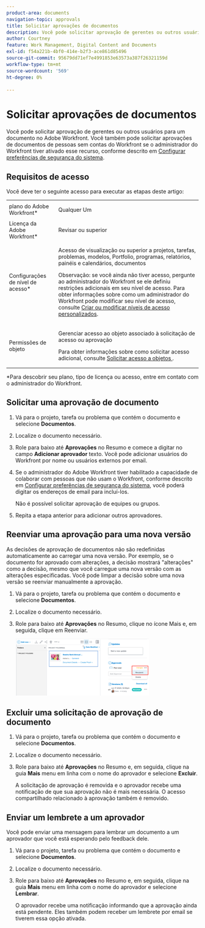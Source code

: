 ```yaml
---
product-area: documents
navigation-topic: approvals
title: Solicitar aprovações de documentos
description: Você pode solicitar aprovação de gerentes ou outros usuários para um documento no Adobe Workfront. Você também pode solicitar aprovações de documentos de pessoas sem contas do Workfront se o administrador do Workfront tiver ativado esse recurso, conforme descrito em Configurar preferências de segurança do sistema.
author: Courtney
feature: Work Management, Digital Content and Documents
exl-id: f54a221b-4bf0-414e-b2f3-ace861d85496
source-git-commit: 95679dd71ef7e4991853e63573a387f26321159d
workflow-type: tm+mt
source-wordcount: '569'
ht-degree: 0%

---
```


# Solicitar aprovações de documentos

Você pode solicitar aprovação de gerentes ou outros usuários para um documento no Adobe Workfront. Você também pode solicitar aprovações de documentos de pessoas sem contas do Workfront se o administrador do Workfront tiver ativado esse recurso, conforme descrito em [Configurar preferências de segurança do sistema](../../administration-and-setup/manage-workfront/security/configure-security-preferences.md).

## Requisitos de acesso

Você deve ter o seguinte acesso para executar as etapas deste artigo:

<table style="table-layout:auto"> 
 <col> 
 <col> 
 <tbody> 
  <tr> 
   <td role="rowheader">plano do Adobe Workfront*</td> 
   <td> <p>Qualquer Um</p> </td> 
  </tr> 
  <tr> 
   <td role="rowheader">Licença da Adobe Workfront*</td> 
   <td> <p>Revisar ou superior</p> </td> 
  </tr> 
  <tr> 
   <td role="rowheader">Configurações de nível de acesso*</td> 
   <td> <p>Acesso de visualização ou superior a projetos, tarefas, problemas, modelos, Portfolio, programas, relatórios, painéis e calendários, documentos</p> <p>Observação: se você ainda não tiver acesso, pergunte ao administrador do Workfront se ele definiu restrições adicionais em seu nível de acesso. Para obter informações sobre como um administrador do Workfront pode modificar seu nível de acesso, consulte <a href="../../administration-and-setup/add-users/configure-and-grant-access/create-modify-access-levels.md" class="MCXref xref">Criar ou modificar níveis de acesso personalizados</a>.</p> </td> 
  </tr> 
  <tr> 
   <td role="rowheader">Permissões de objeto</td> 
   <td> <p>Gerenciar acesso ao objeto associado à solicitação de acesso ou aprovação </p> <p>Para obter informações sobre como solicitar acesso adicional, consulte <a href="../../workfront-basics/grant-and-request-access-to-objects/request-access.md" class="MCXref xref">Solicitar acesso a objetos </a>.</p> </td> 
  </tr> 
 </tbody> 
</table>

&#42;Para descobrir seu plano, tipo de licença ou acesso, entre em contato com o administrador do Workfront.

## Solicitar uma aprovação de documento

1. Vá para o projeto, tarefa ou problema que contém o documento e selecione **Documentos**.
1. Localize o documento necessário.

1. Role para baixo até **Aprovações** no Resumo e comece a digitar no campo **Adicionar aprovador** texto. Você pode adicionar usuários do Workfront por nome ou usuários externos por email.

1. Se o administrador do Adobe Workfront tiver habilitado a capacidade de colaborar com pessoas que não usam o Workfront, conforme descrito em [Configurar preferências de segurança do sistema](../../administration-and-setup/manage-workfront/security/configure-security-preferences.md), você poderá digitar os endereços de email para incluí-los.

   Não é possível solicitar aprovação de equipes ou grupos.

1. Repita a etapa anterior para adicionar outros aprovadores.

## Reenviar uma aprovação para uma nova versão

As decisões de aprovação de documentos não são redefinidas automaticamente ao carregar uma nova versão. Por exemplo, se o documento for aprovado com alterações, a decisão mostrará &quot;alterações&quot; como a decisão, mesmo que você carregue uma nova versão com as alterações especificadas. Você pode limpar a decisão sobre uma nova versão se reenviar manualmente a aprovação.

1. Vá para o projeto, tarefa ou problema que contém o documento e selecione **Documentos**.
1. Localize o documento necessário.

1. Role para baixo até **Aprovações** no Resumo, clique no ícone Mais e, em seguida, clique em Reenviar.

   ![](assets/nwe-resubmit-approval-350x149.png)

## Excluir uma solicitação de aprovação de documento

1. Vá para o projeto, tarefa ou problema que contém o documento e selecione **Documentos**.
1. Localize o documento necessário.

1. Role para baixo até **Aprovações** no Resumo e, em seguida, clique na guia **Mais** menu em linha com o nome do aprovador e selecione **Excluir**.

   A solicitação de aprovação é removida e o aprovador recebe uma notificação de que sua aprovação não é mais necessária. O acesso compartilhado relacionado à aprovação também é removido.

## Enviar um lembrete a um aprovador

Você pode enviar uma mensagem para lembrar um documento a um aprovador que você está esperando pelo feedback dele.

1. Vá para o projeto, tarefa ou problema que contém o documento e selecione **Documentos**.
1. Localize o documento necessário.

1. Role para baixo até **Aprovações** no Resumo e, em seguida, clique na guia **Mais** menu em linha com o nome do aprovador e selecione **Lembrar**.

   O aprovador recebe uma notificação informando que a aprovação ainda está pendente. Eles também podem receber um lembrete por email se tiverem essa opção ativada.
